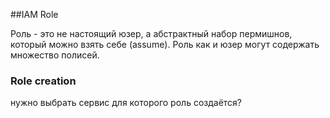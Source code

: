 ##IAM Role

Роль - это не настоящий юзер, а абстрактный набор пермишнов, который можно взять себе (assume).
Роль как и юзер могут содержать множество полисей.

### Role creation
нужно выбрать сервис для которого роль создаётся?
